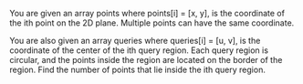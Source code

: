 You are given an array points where points[i] = [x, y], is the coordinate of the ith point on the 2D plane.  Multiple points can have the same coordinate.

You are also given an array queries where queries[i] = [u, v], is the coordinate of the center of the ith query region.  Each query region is circular, and the points inside the region are located on the border of the region.  Find the number of points that lie inside the ith query region.